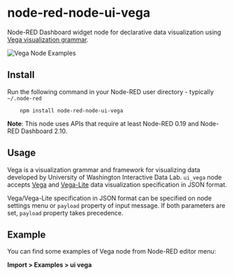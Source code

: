 node-red-node-ui-vega
=====================

Node-RED Dashboard widget node for declarative data visualization using [Vega visualization grammar](https://vega.github.io/vega/).

![Vega Node Examples](https://raw.githubusercontent.com/node-red/node-red-ui-nodes/master/node-red-node-ui-vega/figs/vega-example.png)

Install
-------

Run the following command in your Node-RED user directory - typically `~/.node-red`

        npm install node-red-node-ui-vega

**Note**: This node uses APIs that require at least Node-RED 0.19 and Node-RED Dashboard 2.10.

Usage
-----

Vega is a visualization grammar and framework for visualizing data
developed by University of Washington Interactive Data Lab.
`ui_vega` node accepts [Vega](https://vega.github.io/vega/) and [Vega-Lite](https://vega.github.io/vega-lite/) data visualization specification in JSON format.

Vega/Vega-Lite specification in JSON format can be specified on node settings menu or `payload` property of input message.  If both parameters are set, `payload` property takes precedence.


Example
-------

You can find some examples of Vega node from Node-RED editor menu:

**Import > Examples > ui vega** 
